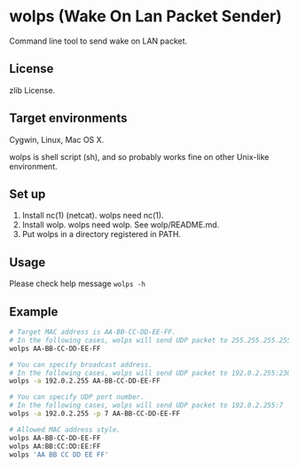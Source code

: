 wolps (Wake On Lan Packet Sender)
=================================

Command line tool to send wake on LAN packet.

License
-------

zlib License.

Target environments
-------------------

Cygwin, Linux, Mac OS X.

wolps is shell script (sh), and so probably works fine on other Unix-like environment.

Set up
------

1. Install nc(1) (netcat). wolps need nc(1).
2. Install wolp. wolps need wolp. See wolp/README.md.
3. Put wolps in a directory registered in PATH.

Usage
-----

Please check help message `wolps -h`

Example
-------

```sh
# Target MAC address is AA-BB-CC-DD-EE-FF.
# In the following cases, wolps will send UDP packet to 255.255.255.255:2304
wolps AA-BB-CC-DD-EE-FF

# You can specify broadcast address.
# In the following cases, wolps will send UDP packet to 192.0.2.255:2304
wolps -a 192.0.2.255 AA-BB-CC-DD-EE-FF

# You can specify UDP port number.
# In the following cases, wolps will send UDP packet to 192.0.2.255:7
wolps -a 192.0.2.255 -p 7 AA-BB-CC-DD-EE-FF

# Allowed MAC address style.
wolps AA-BB-CC-DD-EE-FF
wolps AA:BB:CC:DD:EE:FF
wolps 'AA BB CC DD EE FF'
```

